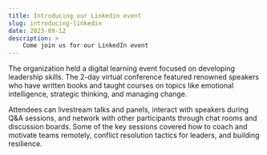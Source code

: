 ```yaml
---
title: Introducing our Linkedin event
slug: introducing-linkedin
date: 2023-09-12
description: >
    Come join us for our LinkedIn event
---
```


The organization held a digital learning event focused on developing leadership skills. The 2-day virtual conference featured renowned speakers who have written books and taught courses on topics like emotional intelligence, strategic thinking, and managing change. 

Attendees can livestream talks and panels, interact with speakers during Q&A sessions, and network with other participants through chat rooms and discussion boards. Some of the key sessions covered how to coach and motivate teams remotely, conflict resolution tactics for leaders, and building resilience. 